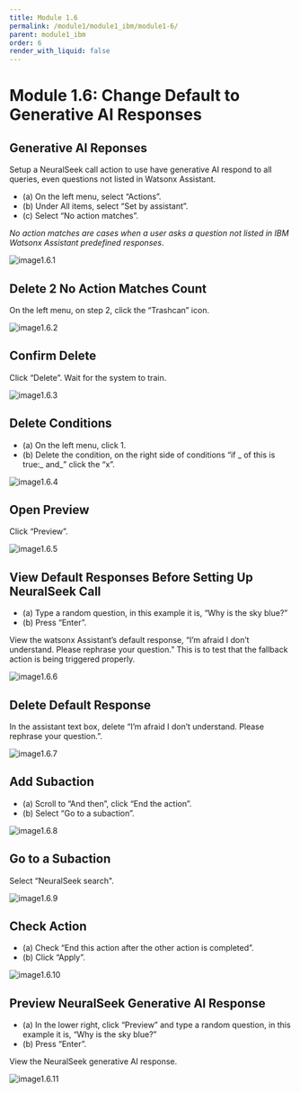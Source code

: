 ```yaml
---
title: Module 1.6
permalink: /module1/module1_ibm/module1-6/
parent: module1_ibm
order: 6
render_with_liquid: false
---
```


# Module 1.6: Change Default to Generative AI Responses

## Generative AI Reponses
Setup a NeuralSeek call action to use have generative AI respond to all queries, even questions not listed in Watsonx Assistant. 

* (a) On the left menu, select “Actions”.
* (b) Under All items, select “Set by assistant”.
* (c) Select “No action matches”.
  
*No action matches are cases when a user asks a question not listed in IBM Watsonx Assistant predefined responses*.

![image1.6.1](images/image1.6.1.png)

## Delete 2 No Action Matches Count
On the left menu, on step 2, click the “Trashcan” icon.

![image1.6.2](images/image1.6.2.png)

## Confirm Delete
Click “Delete”. Wait for the system to train.

![image1.6.3](images/image1.6.3.png)

## Delete Conditions
* (a) On the left menu, click 1.
* (b) Delete the condition, on the right side of conditions “if _ of this is true:_ and_” click the “x”.
 
![image1.6.4](images/image1.6.4.png)

## Open Preview
Click “Preview”.

![image1.6.5](images/image1.6.5.png)

## View Default Responses Before Setting Up NeuralSeek Call
* (a) Type a random question, in this example it is, “Why is the sky blue?”
* (b) Press “Enter”.
  
View the watsonx Assistant’s default response, “I’m afraid I don’t understand. Please rephrase your question.” This is to test that the fallback action is being triggered properly.

![image1.6.6](images/image1.6.6.png)

## Delete Default Response
In the assistant text box, delete “I’m afraid I don’t understand. Please rephrase your question.”.

![image1.6.7](images/image1.6.7.png)

## Add Subaction
* (a) Scroll to “And then”, click “End the action”.
* (b) Select “Go to a subaction”.

![image1.6.8](images/image1.6.8.png)

## Go to a Subaction
Select “NeuralSeek search".

![image1.6.9](images/image1.6.9.png)

## Check Action
* (a) Check “End this action after the other action is completed”.
* (b) Click “Apply”.

![image1.6.10](images/image1.6.10.png)

## Preview NeuralSeek Generative AI Response
* (a) In the lower right, click “Preview” and type a random question, in this example it is, “Why is the sky blue?”
* (b) Press “Enter”.

View the NeuralSeek generative AI response.

![image1.6.11](images/image1.6.11.png)
